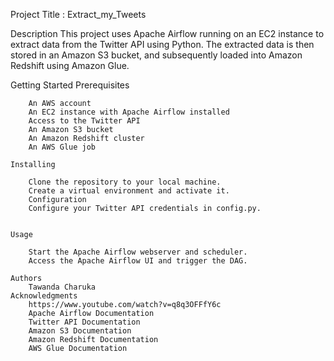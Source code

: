 Project Title : 
    Extract_my_Tweets

Description
This project uses Apache Airflow running on an EC2 instance to extract data from the Twitter API using Python. The extracted data is then stored in an Amazon S3 bucket, and subsequently loaded into Amazon Redshift using Amazon Glue.

Getting Started
    Prerequisites

        An AWS account
        An EC2 instance with Apache Airflow installed
        Access to the Twitter API
        An Amazon S3 bucket
        An Amazon Redshift cluster
        An AWS Glue job

    Installing

        Clone the repository to your local machine.
        Create a virtual environment and activate it.
        Configuration
        Configure your Twitter API credentials in config.py.
        

    Usage

        Start the Apache Airflow webserver and scheduler.
        Access the Apache Airflow UI and trigger the DAG.

    Authors
        Tawanda Charuka
    Acknowledgments
        https://www.youtube.com/watch?v=q8q3OFFfY6c 
        Apache Airflow Documentation
        Twitter API Documentation
        Amazon S3 Documentation
        Amazon Redshift Documentation
        AWS Glue Documentation
        



